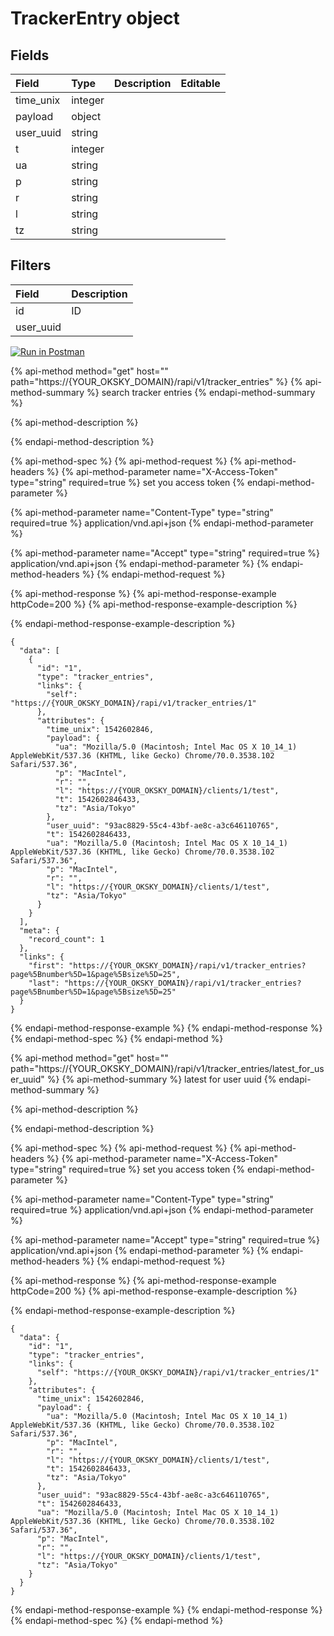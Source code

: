 # TrackerEntry object

## Fields

| Field | Type | Description | Editable |
| :--- | :--- | :--- | :--- |
| time_unix | integer |  |  |
| payload | object |  |  |
| user_uuid | string |  |  |
| t | integer |  |  |
| ua | string |  |  |
| p | string |  |  |
| r | string |  |  |
| l | string |  |  |
| tz | string |  |  |

## Filters

| Field | Description |
| :--- | :--- |
| id | ID |
| user_uuid |  |

[![Run in Postman](https://run.pstmn.io/button.svg)](https://app.getpostman.com/run-collection/123e52529e9ffdabe8cb)

{% api-method method="get" host="" path="https://{YOUR_OKSKY_DOMAIN}/rapi/v1/tracker_entries" %}
{% api-method-summary %}
search tracker entries
{% endapi-method-summary %}

{% api-method-description %}

{% endapi-method-description %}

{% api-method-spec %}
{% api-method-request %}
{% api-method-headers %}
{% api-method-parameter name="X-Access-Token" type="string" required=true %}
set you access token
{% endapi-method-parameter %}

{% api-method-parameter name="Content-Type" type="string" required=true %}
application/vnd.api+json
{% endapi-method-parameter %}

{% api-method-parameter name="Accept" type="string" required=true %}
application/vnd.api+json
{% endapi-method-parameter %}
{% endapi-method-headers %}
{% endapi-method-request %}

{% api-method-response %}
{% api-method-response-example httpCode=200 %}
{% api-method-response-example-description %}

{% endapi-method-response-example-description %}

```text
{
  "data": [
    {
      "id": "1",
      "type": "tracker_entries",
      "links": {
        "self": "https://{YOUR_OKSKY_DOMAIN}/rapi/v1/tracker_entries/1"
      },
      "attributes": {
        "time_unix": 1542602846,
        "payload": {
          "ua": "Mozilla/5.0 (Macintosh; Intel Mac OS X 10_14_1) AppleWebKit/537.36 (KHTML, like Gecko) Chrome/70.0.3538.102 Safari/537.36",
          "p": "MacIntel",
          "r": "",
          "l": "https://{YOUR_OKSKY_DOMAIN}/clients/1/test",
          "t": 1542602846433,
          "tz": "Asia/Tokyo"
        },
        "user_uuid": "93ac8829-55c4-43bf-ae8c-a3c646110765",
        "t": 1542602846433,
        "ua": "Mozilla/5.0 (Macintosh; Intel Mac OS X 10_14_1) AppleWebKit/537.36 (KHTML, like Gecko) Chrome/70.0.3538.102 Safari/537.36",
        "p": "MacIntel",
        "r": "",
        "l": "https://{YOUR_OKSKY_DOMAIN}/clients/1/test",
        "tz": "Asia/Tokyo"
      }
    }
  ],
  "meta": {
    "record_count": 1
  },
  "links": {
    "first": "https://{YOUR_OKSKY_DOMAIN}/rapi/v1/tracker_entries?page%5Bnumber%5D=1&page%5Bsize%5D=25",
    "last": "https://{YOUR_OKSKY_DOMAIN}/rapi/v1/tracker_entries?page%5Bnumber%5D=1&page%5Bsize%5D=25"
  }
}
```
{% endapi-method-response-example %}
{% endapi-method-response %}
{% endapi-method-spec %}
{% endapi-method %}

{% api-method method="get" host="" path="https://{YOUR_OKSKY_DOMAIN}/rapi/v1/tracker_entries/latest_for_user_uuid" %}
{% api-method-summary %}
latest for user uuid
{% endapi-method-summary %}

{% api-method-description %}

{% endapi-method-description %}

{% api-method-spec %}
{% api-method-request %}
{% api-method-headers %}
{% api-method-parameter name="X-Access-Token" type="string" required=true %}
set you access token
{% endapi-method-parameter %}

{% api-method-parameter name="Content-Type" type="string" required=true %}
application/vnd.api+json
{% endapi-method-parameter %}

{% api-method-parameter name="Accept" type="string" required=true %}
application/vnd.api+json
{% endapi-method-parameter %}
{% endapi-method-headers %}
{% endapi-method-request %}

{% api-method-response %}
{% api-method-response-example httpCode=200 %}
{% api-method-response-example-description %}

{% endapi-method-response-example-description %}

```text
{
  "data": {
    "id": "1",
    "type": "tracker_entries",
    "links": {
      "self": "https://{YOUR_OKSKY_DOMAIN}/rapi/v1/tracker_entries/1"
    },
    "attributes": {
      "time_unix": 1542602846,
      "payload": {
        "ua": "Mozilla/5.0 (Macintosh; Intel Mac OS X 10_14_1) AppleWebKit/537.36 (KHTML, like Gecko) Chrome/70.0.3538.102 Safari/537.36",
        "p": "MacIntel",
        "r": "",
        "l": "https://{YOUR_OKSKY_DOMAIN}/clients/1/test",
        "t": 1542602846433,
        "tz": "Asia/Tokyo"
      },
      "user_uuid": "93ac8829-55c4-43bf-ae8c-a3c646110765",
      "t": 1542602846433,
      "ua": "Mozilla/5.0 (Macintosh; Intel Mac OS X 10_14_1) AppleWebKit/537.36 (KHTML, like Gecko) Chrome/70.0.3538.102 Safari/537.36",
      "p": "MacIntel",
      "r": "",
      "l": "https://{YOUR_OKSKY_DOMAIN}/clients/1/test",
      "tz": "Asia/Tokyo"
    }
  }
}
```
{% endapi-method-response-example %}
{% endapi-method-response %}
{% endapi-method-spec %}
{% endapi-method %}

